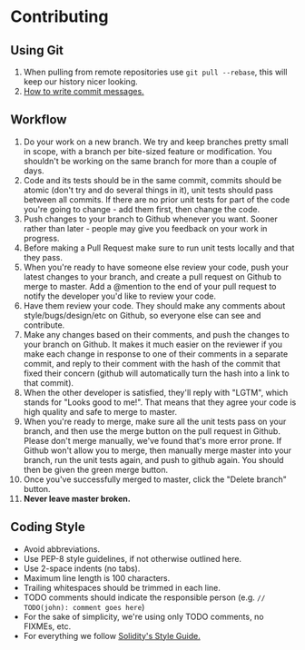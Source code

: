 # Contributing

## Using Git
1. When pulling from remote repositories use `git pull --rebase`, this will keep our history nicer looking.
1. [How to write commit messages.](https://tbaggery.com/2008/04/19/a-note-about-git-commit-messages.html)

## Workflow
1. Do your work on a new branch.  We try and keep branches pretty small in scope, with a branch per bite-sized feature or modification.  You shouldn't be working on the same branch for more than a couple of days.
1. Code and its tests should be in the same commit, commits should be atomic (don't try and do several things in it), unit tests should pass between all commits. If there are no prior unit tests for part of the code you're going to change - add them first, then change the code.
1. Push changes to your branch to Github whenever you want.  Sooner rather than later - people may give you feedback on your work in progress.
1. Before making a Pull Request make sure to run unit tests locally and that they pass.
1. When you're ready to have someone else review your code, push your latest changes to your branch, and create a pull request on Github to merge to master. Add a @mention to the end of your pull request to notify the developer you'd like to review your code.
1. Have them review your code. They should make any comments about style/bugs/design/etc on Github, so everyone else can see and contribute.
1. Make any changes based on their comments, and push the changes to your branch on Github. It makes it much easier on the reviewer if you make each change in response to one of their comments in a separate commit, and reply to their comment with the hash of the commit that fixed their concern (github will automatically turn the hash into a link to that commit).
1. When the other developer is satisfied, they'll reply with "LGTM", which stands for "Looks good to me!". That means that they agree your code is high quality and safe to merge to master.
1. When you're ready to merge, make sure all the unit tests pass on your branch, and then use the merge button on the pull request in Github.  Please don't merge manually, we've found that's more error prone. If Github won't allow you to merge, then manually merge master into your branch, run the unit tests again, and push to github again. You should then be given the green merge button.
1. Once you've successfully merged to master, click the "Delete branch" button.
1. **Never leave master broken.**

## Coding Style
* Avoid abbreviations.
* Use PEP-8 style guidelines, if not otherwise outlined here.
* Use 2-space indents (no tabs).
* Maximum line length is 100 characters.
* Trailing whitespaces should be trimmed in each line.
* TODO comments should indicate the responsible person (e.g. `// TODO(john): comment goes here`)
* For the sake of simplicity, we're using only TODO comments, no FIXMEs, etc.
* For everything we follow [Solidity's Style Guide.](https://solidity.readthedocs.io/en/latest/style-guide.html)

